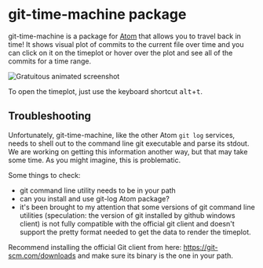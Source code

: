 # git-time-machine package

git-time-machine is a package for [Atom](https://atom.io/) that allows you to travel back in time!  It shows visual plot of commits to the current file over time and you can click on it on the timeplot or hover over the plot and see all of the commits for a time range.

![Gratuitous animated screenshot](https://raw.githubusercontent.com/littlebee/git-time-machine/master/resources/timemachine.gif)

To open the timeplot, just use the keyboard shortcut <kbd>alt</kbd>+<kbd>t</kbd>.


## Troubleshooting

Unfortunately, git-time-machine, like the other Atom `git log` services,  needs to shell out to the command line git executable and parse its stdout.  We are working on getting this information another way, but that may take some time.  As you might imagine, this is problematic.

Some things to check:
- git command line utility needs to be in your path
- can you install and use git-log Atom package?
- it's been brought to my attention that some versions of git command line utilities (speculation: the version of git installed by github windows client) is not fully compatible with the official git client and doesn't support the pretty format needed to get the data to render the timeplot.  

Recommend installing the official Git client from here: https://git-scm.com/downloads and make sure its binary is the one in your path.
